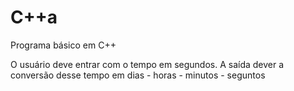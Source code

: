 # C++a
Programa básico em C++

O usuário deve entrar com o tempo em segundos.
A saída dever a conversão desse tempo em dias - horas - minutos - seguntos
